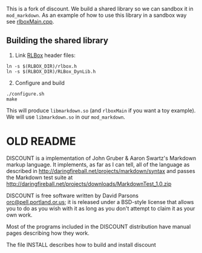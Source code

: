 This is a fork of discount. We build a shared library so we can sandbox it in
`mod_markdown`. As an example of how to use this library in a sandbox way see
[rlboxMain.cpp](rlboxMain.cpp).

## Building the shared library

1. Link [RLBox](https://github.com/shravanrn/rlbox_api) header files:

```
ln -s $(RLBOX_DIR)/rlbox.h
ln -s $(RLBOX_DIR)/RLBox_DynLib.h
```

2. Configure and build

```
./configure.sh
make
```

This will produce `libmarkdown.so` (and `rlboxMain` if you want a toy example). We will use `libmarkdown.so` in our `mod_markdown`.


# OLD README
DISCOUNT is a implementation of John Gruber & Aaron Swartz's
 Markdown markup language.   It implements, as far as I can tell,
all of the language as described in
 <http://daringfireball.net/projects/markdown/syntax>
and passes the Markdown test suite at
<http://daringfireball.net/projects/downloads/MarkdownTest_1.0.zip>

DISCOUNT is free software written by David Parsons
<orc@pell.portland.or.us>; it is released under a BSD-style license
that allows you to do as you wish with it as long as you don't
attempt to claim it as your own work.

Most of the programs included in the DISCOUNT distribution have
manual pages describing how they work.

The file INSTALL describes how to build and install discount
